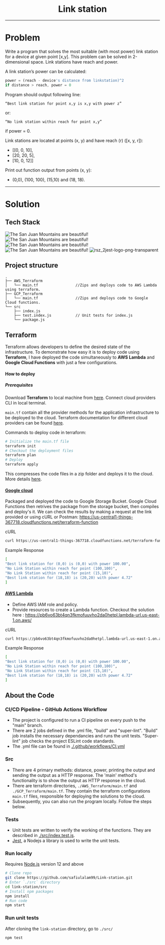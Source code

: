 <h1 align="center">Link station</h1>

---
# Problem

Write a program that solves the most suitable (with most power) link station for a device at given point [x,y].
This problem can be solved in 2-dimensional space. Link stations have reach and power.

A link station’s power can be calculated:

```javascript
power = (reach - device's distance from linkstation)^2
if distance > reach, power = 0
```

Program should output following line:

```
“Best link station for point x,y is x,y with power z”
```

or:

```
“No link station within reach for point x,y”
```

if power = 0.

Link stations are located at points (x, y) and have reach (r) ([x, y, r]):

- [[0, 0, 10],
- [20, 20, 5],
- [10, 0, 12]]

Print out function output from points (x, y):

- (0,0), (100, 100), (15,10) and (18, 18).


---
# Solution
## Tech Stack
![The San Juan Mountains are beautiful!](https://img.icons8.com/color/48/000000/javascript.png "San Juan Mountains") ![The San Juan Mountains are beautiful!](https://img.icons8.com/color/48/000000/terraform.png "San Juan Mountains") ![The San Juan Mountains are beautiful!](https://img.icons8.com/color/48/000000/amazon-web-services.png "San Juan Mountains") ![The San Juan Mountains are beautiful!](https://img.icons8.com/color/48/000000/google-cloud.png "San Juan Mountains") ![rsz_2jest-logo-png-transparent](https://user-images.githubusercontent.com/82179767/200190202-bff7a8b2-31a1-4275-b7d2-22aa6eff4025.png)

## Project structure

```
.
├── AWS_Terraform
│   └── main.tf                 //Zips and deploys code to AWS Lambda using terraform.
├── GCP_Terraform   
│   └── main.tf                 //Zips and deploys code to Google Cloud functions.
└── src
    ├── index.js
    ├── test.index.js           // Unit tests for index.js
    └── package.js
```
## Terraform


Terraform allows developers to define the desired state of the infrastructure.
To demonstrate how easy it is to deploy code using **Terraform**, I have deployed the code simultaneously to **AWS Lambda** and **Google Cloud Functions** with just a few configurations.

#### How to deploy 
##### Prerequisites
Download **Terraform** to local machine from [here](https://developer.hashicorp.com/terraform/downloads).
Connect cloud providers CLI in local terminal.

`main.tf` contain all the provider methods for the application infrastructure to be deployed to the cloud. Terraform documentation for different cloud providers can be found [here](https://developer.hashicorp.com/terraform/tutorials).  

Commands to deploy code in terraform:

``` sh
# Initialize the main.tf file
terraform init
# Checkout the deployment files
terraform plan
# Deploy
terraform apply
```
This compresses the code files in a zip folder and deploys it to the cloud. More details [here](https://developer.hashicorp.com/terraform/). 

#### [Google cloud](https://github.com/safiulalam99/Link-station/tree/main/GCP_Terraform)

Packaged and deployed the code to Google Storage Bucket. Google Cloud Functions then retrives the package from the storage bucket, then compiles and deploy's it.
We can check the results by making a request at the link provided or using cURL or Postman: https://us-central1-things-367718.cloudfunctions.net/terraform-function

cURL
```sh
curl https://us-central1-things-367718.cloudfunctions.net/terraform-function
```
Example Response
```sh
[
"Best link station for (0,0) is (0,0) with power 100.00",
"No Link Station within reach for point (100,100)",
"No Link Station within reach for point (15,10)",
"Best link station for (18,18) is (20,20) with power 4.72"
]
```

#### [AWS Lambda](https://github.com/safiulalam99/Link-station/tree/main/AWS_Terraform)

- Define AWS IAM role and policy. 
- Provide resources to create a Lambda function.
Checkout the solution here :
https://pb6vo63bt4qn3fkmofuuvho2da0hetpl.lambda-url.us-east-1.on.aws/

cURL
```sh
curl https://pb6vo63bt4qn3fkmofuuvho2da0hetpl.lambda-url.us-east-1.on.aws/
```
Example Response
```sh
[
"Best link station for (0,0) is (0,0) with power 100.00",
"No Link Station within reach for point (100,100)",
"No Link Station within reach for point (15,10)",
"Best link station for (18,18) is (20,20) with power 4.72"
]
```
## About the Code
### CI/CD Pipeline - GitHub Actions Workflow
- The project is configured to run a CI pipeline on every push to the "main" branch. 
- There are 2 jobs defined in the .yml file, "build" and "super-lint". "Build" job installs the necessary dependancies and runs the unit tests.  "Super-lint" job checks the project ESLint code standards.
- The .yml file can be found in [./.github/workflows/CI.yml](https://github.com/safiulalam99/Link-station/tree/main/.github/workflows)
### Src
- There are 4 primary methods: distance, power, printing the output and sending the output as a HTTP response. The 'main' method's functionality is to show the output as HTTP response in the cloud.
- There are terraform directories, `./AWS_Terraform/main.tf` and `./GCP_Terraform/main.tf`. They contain the terraform configurations `main.tf` files, responsible for deploying the solutions to the cloud.
- Subsequently, you can also run the program locally. Follow the steps below.
### Tests
- Unit tests are written to verify the working of the functions. They are described in [./src/index.test.js](https://github.com/safiulalam99/Link-station/tree/main/src). 
- [Jest](https://jestjs.io/), a Nodejs a library is used to write the unit tests.



### Run locally

Requires [Node.js](https://nodejs.org/en/) version 12 and above
```sh
# Clone repo
git clone https://github.com/safiulalam99/Link-station.git
# Enter `./src` directory
cd link-station/src
# Install npm packages
npm install
# Run code
npm start
```


### Run unit tests

After cloning the `link-station` directory, go to `./src/`

```sh
npm test
```
